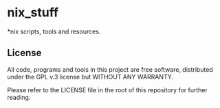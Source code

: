 nix_stuff
=========

*nix scripts, tools and resources.

## License

All code, programs and tools in this project are free software, distributed under the GPL v.3 license but WITHOUT ANY WARRANTY.

Please refer to the LICENSE file in the root of this repository for further reading.
